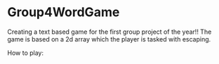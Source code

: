 # Group4WordGame
Creating a text based game for the first group project of the year!!
The game is based on a 2d array which the player is tasked with escaping.

How to play:
